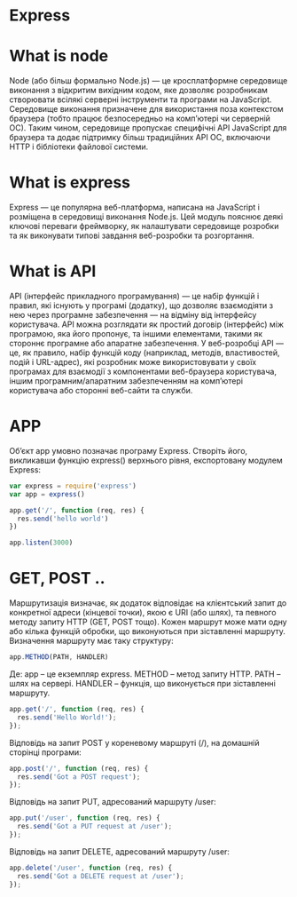 # Express
# What is node
Node (або більш формально Node.js) — це кросплатформне середовище виконання з відкритим вихідним кодом, яке дозволяє розробникам створювати всілякі серверні інструменти та програми на JavaScript. Середовище виконання призначене для використання поза контекстом браузера (тобто працює безпосередньо на комп’ютері чи серверній ОС). Таким чином, середовище пропускає специфічні API JavaScript для браузера та додає підтримку більш традиційних API ОС, включаючи HTTP і бібліотеки файлової системи.
# What is express
Express — це популярна веб-платформа, написана на JavaScript і розміщена в середовищі виконання Node.js. Цей модуль пояснює деякі ключові переваги фреймворку, як налаштувати середовище розробки та як виконувати типові завдання веб-розробки та розгортання.
# What is API
API (інтерфейс прикладного програмування) — це набір функцій і правил, які існують у програмі (додатку), що дозволяє взаємодіяти з нею через програмне забезпечення — на відміну від інтерфейсу користувача. API можна розглядати як простий договір (інтерфейс) між програмою, яка його пропонує, та іншими елементами, такими як стороннє програмне або апаратне забезпечення.
У веб-розробці API — це, як правило, набір функцій коду (наприклад, методів, властивостей, подій і URL-адрес), які розробник може використовувати у своїх програмах для взаємодії з компонентами веб-браузера користувача, іншим програмним/апаратним забезпеченням на комп’ютері користувача або сторонні веб-сайти та служби.
# APP
Об’єкт app умовно позначає програму Express. Створіть його, викликавши функцію express() верхнього рівня, експортовану модулем Express:
```javascript
var express = require('express')
var app = express()

app.get('/', function (req, res) {
  res.send('hello world')
})

app.listen(3000)
```
# GET, POST ..
Маршрутизація визначає, як додаток відповідає на клієнтський запит до конкретної адреси (кінцевої точки), якою є URI (або шлях), та певного методу запиту HTTP (GET, POST тощо).
Кожен маршрут може мати одну або кілька функцій обробки, що виконуються при зіставленні маршруту.<br />
Визначення маршруту має таку структуру:
```javascript
app.METHOD(PATH, HANDLER)
```
Де:
app – це екземпляр express.
METHOD – метод запиту HTTP.
PATH – шлях на сервері.
HANDLER – функція, що виконується при зіставленні маршруту.
```javascript
app.get('/', function (req, res) {
  res.send('Hello World!');
});
```
Відповідь на запит POST у кореневому маршруті (/), на домашній сторінці програми:
```javascript
app.post('/', function (req, res) {
  res.send('Got a POST request');
});
```
Відповідь на запит PUT, адресований маршруту /user:
```javascript
app.put('/user', function (req, res) {
  res.send('Got a PUT request at /user');
});
```
Відповідь на запит DELETE, адресований маршруту /user:
```javascript
app.delete('/user', function (req, res) {
  res.send('Got a DELETE request at /user');
});
```
